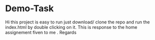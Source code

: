# Demo-Task
Hi this project is easy to run just download/ clone the repo and run the index.html by double clicking on it.
This is response to the home assignement fiven to me .
Regards
